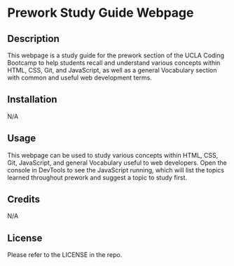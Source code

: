 # Prework Study Guide Webpage

## Description

This webpage is a study guide for the prework section of the UCLA Coding Bootcamp to help students recall and understand various concepts within HTML, CSS, Git, and JavaScript, as well as a general Vocabulary section with common and useful web development terms. 

## Installation

N/A

## Usage

This webpage can be used to study various concepts within HTML, CSS, Git, JavaScript, and general Vocabulary useful to web developers. Open the console in DevTools to see the JavaScript running, which will list the topics learned throughout prework and suggest a topic to study first.

## Credits

N/A

## License

Please refer to the LICENSE in the repo.